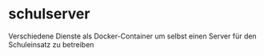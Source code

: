 # schulserver
Verschiedene Dienste als Docker-Container um selbst einen Server für den Schuleinsatz zu betreiben
